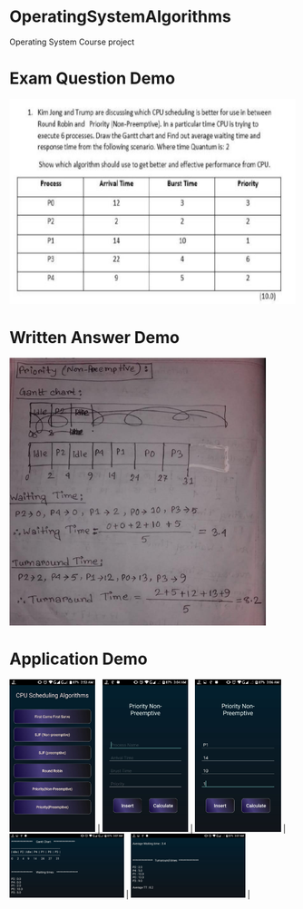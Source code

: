 # OperatingSystemAlgorithms
Operating System Course project

# Exam Question Demo
![pic](ex_qs.png)

# Written Answer Demo
![pic](ex_ans.png)

# Application Demo
<img src="https://github.com/xack20/AndroidApp_CPU_Scheduling_Algorithms/blob/master/img1.jpg" width="30%" height="30%"> | 
<img src="https://github.com/xack20/AndroidApp_CPU_Scheduling_Algorithms/blob/master/img2.jpg" width="30%" height="30%"> | 
<img src="https://github.com/xack20/AndroidApp_CPU_Scheduling_Algorithms/blob/master/img3.jpg" width="30%" height="30%"> | 
<img src="https://github.com/xack20/AndroidApp_CPU_Scheduling_Algorithms/blob/master/img4.jpg" width="40%" height="40%"> | 
<img src="https://github.com/xack20/AndroidApp_CPU_Scheduling_Algorithms/blob/master/img5.jpg" width="40%" height="40%"> |

